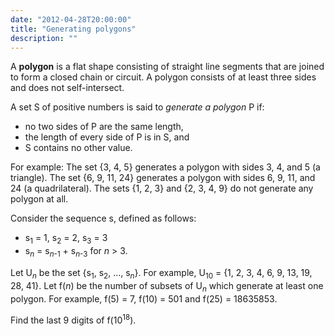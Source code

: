 ```yaml
---
date: "2012-04-28T20:00:00"
title: "Generating polygons"
description: ""
---
```


<p>
A <b>polygon</b> is a flat shape consisting of straight line segments that are joined to form a closed chain or circuit. A polygon consists of at least three sides and does not self-intersect.
</p>
<p>
A set S of positive numbers is said to <i>generate a polygon</i> P if:</p><ul><li> no two sides of P are the same length,
</li><li> the length of every side of P is in S, and
</li><li> S contains no other value.
</li></ul><p>
For example:
The set {3, 4, 5} generates a polygon with sides 3, 4, and 5 (a triangle).
The set {6, 9, 11, 24} generates a polygon with sides 6, 9, 11, and 24 (a quadrilateral).
The sets {1, 2, 3} and {2, 3, 4, 9} do not generate any polygon at all.</p>
<p>
Consider the sequence s, defined as follows:</p><ul><li>s<sub>1</sub> = 1, s<sub>2</sub> = 2, s<sub>3</sub> = 3
</li><li>s<sub><var>n</var></sub> = s<sub><var>n</var>-1</sub> + s<sub><var>n</var>-3</sub> for <var>n</var> &gt; 3.
</li></ul><p>
Let U<sub><var>n</var></sub> be the set {s<sub>1</sub>, s<sub>2</sub>, ..., s<sub><var>n</var></sub>}. For example, U<sub>10</sub> = {1, 2, 3, 4, 6, 9, 13, 19, 28, 41}.
Let f(<var>n</var>) be the number of subsets of U<sub><var>n</var></sub> which generate at least one polygon.
For example, f(5) = 7, f(10) = 501 and f(25) = 18635853.
</p>
<p>
Find the last 9 digits of f(10<sup>18</sup>).
</p>

